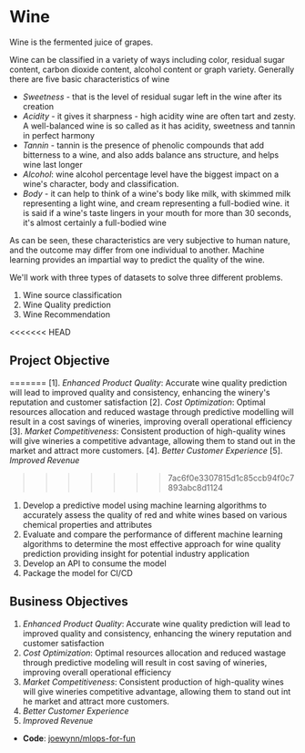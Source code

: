 # Wine

Wine is the fermented juice of grapes. 

Wine can be classified in a variety of ways including color, residual sugar content, carbon dioxide content, alcohol content or graph variety. Generally there are five basic characteristics of wine

- *Sweetness* - that is the level of residual sugar left in the wine after its creation
- *Acidity* - it gives it sharpness - high acidity wine are often tart and zesty. A well-balanced wine is so called as it has acidity, sweetness and tannin in perfect harmony
- *Tannin* - tannin is the presence of phenolic compounds that add bitterness to a wine, and also adds balance ans structure, and helps wine last longer
- *Alcohol*: wine alcohol percentage level have the biggest impact on a wine's character, body and classification. 
- *Body* - it can help to think of a wine's body like milk, with skimmed milk representing a light wine, and cream representing a full-bodied wine. it is said if a wine's taste lingers in your mouth for more than 30 seconds, it's almost certainly a full-bodied wine

As can be seen, these characteristics are very subjective to human nature, and the outcome may differ from one individual to another. Machine learning provides an impartial way to predict the quality of the wine. 

We'll work with three types of datasets to solve three different problems.

1. Wine source classification 
2. Wine Quality prediction
3. Wine Recommendation 


<<<<<<< HEAD
## Project Objective
=======
[1]. *Enhanced Product Quality*: Accurate wine quality prediction will lead to improved quality and consistency, enhancing the winery's reputation and customer satisfaction 
[2]. *Cost Optimization*: Optimal resources allocation and reduced wastage through predictive modelling will result in a cost savings of wineries, improving overall operational efficiency
[3]. *Market Competitiveness*: Consistent production of high-quality wines will give wineries a competitive advantage, allowing them to stand out in the market and attract more customers.
[4]. *Better Customer Experience*
[5]. *Improved Revenue*
>>>>>>> 7ac6f0e3307815d1c85ccb94f0c7893abc8d1124

1. Develop a predictive model using machine learning algorithms to accurately assess the quality of red and white wines based on various chemical properties and attributes
2. Evaluate and compare the performance of different machine learning algorithms to determine the most effective approach for wine quality prediction providing insight for potential industry application 
3. Develop an API to consume the model
4. Package the model for CI/CD

## Business Objectives

1. *Enhanced Product Quality*: Accurate wine quality prediction will lead to improved quality and consistency, enhancing the winery reputation and customer satisfaction 
2. *Cost Optimization*: Optimal resources allocation and reduced wastage through predictive modeling will result in cost saving of wineries, improving overall operational efficiency
3. *Market Competitiveness*: Consistent production of high-quality wines will give wineries competitive advantage, allowing them to stand out int he market and attract more customers.
4. *Better Customer Experience*
5. *Improved Revenue*



- **Code**: [joewynn/mlops-for-fun](https://github.com/joewynn/mlops-for-fun)

